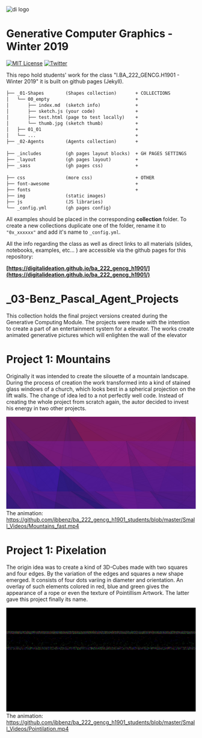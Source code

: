 ![di logo](https://raw.githubusercontent.com/digitalideation/ba_222_gencg_h1901/master/docs/assets/images/di-logo-small.jpg "di logo")

# Generative Computer Graphics - Winter 2019

[![MIT License](https://img.shields.io/badge/license-MIT-blue.svg)](http://opensource.org/licenses/MIT)
[![Twitter](https://img.shields.io/twitter/url/https/github.com/webslides/webslides.svg?style=social)](https://twitter.com/digideation)

This repo hold students' work for the class "I.BA_222_GENCG.H1901 - Winter 2019" it is built on github pages (Jekyll).

```
├── _01-Shapes        (Shapes collection)       + COLLECTIONS
│   └── 00_empty                                +
│       ├── index.md  (sketch info)             +
│       ├── sketch.js (your code)               +
│       ├── test.html (page to test locally)    +
│       └── thumb.jpg (sketch thumb)            +
│   ├── 01_01                                   +
│   └── ...                                     +
├── _02-Agents        (Agents collection)       +

├── _includes         (gh pages layout blocks)  + GH PAGES SETTINGS
├── _layout           (gh pages layout)         +
├── _sass             (gh pages css)            +

├── css               (more css)                + OTHER
├── font-awesome                                +
├── fonts                                       +
├── img               (static images)
├── js                (JS libraries) 
└── _config.yml       (gh pages config)
```

All examples should be placed in the corresponding **collection** folder. To create a new collections duplicate one of the folder, rename it to `"0x_xxxxxx"` and add it's name to `_config.yml`.

All the info regarding the class as well as direct links to all materials (slides, notebooks, examples, etc... ) are accessible via the github pages for this repository:

**[https://digitalideation.github.io/ba_222_gencg_h1901/](https://digitalideation.github.io/ba_222_gencg_h1901/)**


# _03-Benz_Pascal_Agent_Projects
This collection holds the final project versions created during the Generative Computing Module.
The projects were made with the intention to create a part of an entertainment system for a elevator.
The works create animated generative pictures which will enlighten the wall of the elevator

# Project 1: Mountains
Originally it was intended to create the silouette of a mountain landscape. During the process of creation 
the work transformed into a kind of stained glass windows of a church, which looks best in a spherical projection on the lift walls.
The change of idea led to a not perfectly well code. Instead of creating the whole project from scratch again, the autor decided to 
invest his energy in two other projects. 

![Mountain](https://github.com/ibbenz/ba_222_gencg_h1901_students/blob/master/Small_Videos/Mountain_small.png "Mountain")
The animation: https://github.com/ibbenz/ba_222_gencg_h1901_students/blob/master/Small_Videos/Mountains_fast.mp4

# Project 1: Pixelation
The origin idea was to create a kind of 3D-Cubes made with two squares and four edges. By the variation of the edges and squares a new shape emerged. It consists of four dots variing in diameter and orientation. An overlay of such elements colored in red, blue and green gives the appearance of a rope or even the texture of Pointillism Artwork. The latter gave this project finally its name.

![Pointillism](https://github.com/ibbenz/ba_222_gencg_h1901_students/blob/master/Small_Videos/Pointilation_Pic.jpg "Pointillism")
The animation: https://github.com/ibbenz/ba_222_gencg_h1901_students/blob/master/Small_Videos/Pointilation.mp4


